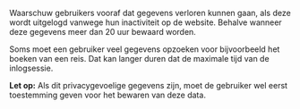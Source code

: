 <!-- @license CC0-1.0 -->

Waarschuw gebruikers vooraf dat gegevens verloren kunnen gaan, als deze wordt uitgelogd vanwege hun inactiviteit op de website. Behalve wanneer deze gegevens meer dan 20 uur bewaard worden.

Soms moet een gebruiker veel gegevens opzoeken voor bijvoorbeeld het boeken van een reis. Dat kan langer duren dat de maximale tijd van de inlogsessie.

**Let op:** Als dit privacygevoelige gegevens zijn, moet de gebruiker wel eerst toestemming geven voor het bewaren van deze data.
